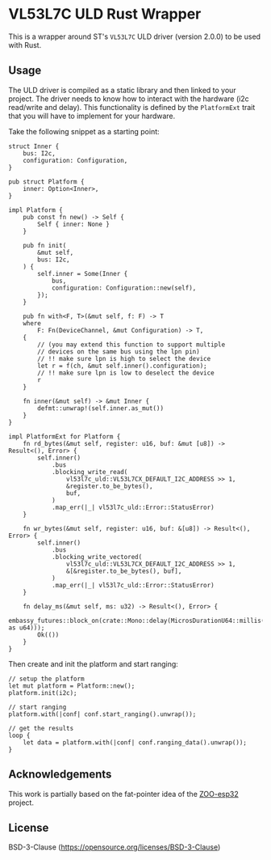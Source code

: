 # VL53L7C ULD Rust Wrapper
This is a wrapper around ST's `VL53L7C` ULD driver (version 2.0.0) to be used with Rust.

## Usage
The ULD driver is compiled as a static library and then linked to your project. The driver needs to know how to interact with the hardware (i2c read/write and delay). This functionality is defined by the `PlatformExt` trait that you will have to implement for your hardware.

Take the following snippet as a starting point:

```
struct Inner {
    bus: I2c,
    configuration: Configuration,
}

pub struct Platform {
    inner: Option<Inner>,
}

impl Platform {
    pub const fn new() -> Self {
        Self { inner: None }
    }

    pub fn init(
        &mut self,
        bus: I2c,
    ) {
        self.inner = Some(Inner {
            bus,
            configuration: Configuration::new(self),
        });
    }

    pub fn with<F, T>(&mut self, f: F) -> T
    where
        F: Fn(DeviceChannel, &mut Configuration) -> T,
    {
        // (you may extend this function to support multiple
        // devices on the same bus using the lpn pin)
        // !! make sure lpn is high to select the device
        let r = f(ch, &mut self.inner().configuration);
        // !! make sure lpn is low to deselect the device
        r
    }

    fn inner(&mut self) -> &mut Inner {
        defmt::unwrap!(self.inner.as_mut())
    }
}

impl PlatformExt for Platform {
    fn rd_bytes(&mut self, register: u16, buf: &mut [u8]) -> Result<(), Error> {
        self.inner()
            .bus
            .blocking_write_read(
                vl53l7c_uld::VL53L7CX_DEFAULT_I2C_ADDRESS >> 1,
                &register.to_be_bytes(),
                buf,
            )
            .map_err(|_| vl53l7c_uld::Error::StatusError)
    }

    fn wr_bytes(&mut self, register: u16, buf: &[u8]) -> Result<(), Error> {
        self.inner()
            .bus
            .blocking_write_vectored(
                vl53l7c_uld::VL53L7CX_DEFAULT_I2C_ADDRESS >> 1,
                &[&register.to_be_bytes(), buf],
            )
            .map_err(|_| vl53l7c_uld::Error::StatusError)
    }

    fn delay_ms(&mut self, ms: u32) -> Result<(), Error> {
        embassy_futures::block_on(crate::Mono::delay(MicrosDurationU64::millis(ms as u64)));
        Ok(())
    }
}
```

Then create and init the platform and start ranging:
```
// setup the platform
let mut platform = Platform::new();
platform.init(i2c);

// start ranging
platform.with(|conf| conf.start_ranging().unwrap());

// get the results
loop {
    let data = platform.with(|conf| conf.ranging_data().unwrap());
}
```

## Acknowledgements
This work is partially based on the fat-pointer idea of the [ZOO-esp32](https://github.com/lure23/ZOO-esp32) project.

## License
BSD-3-Clause (https://opensource.org/licenses/BSD-3-Clause)